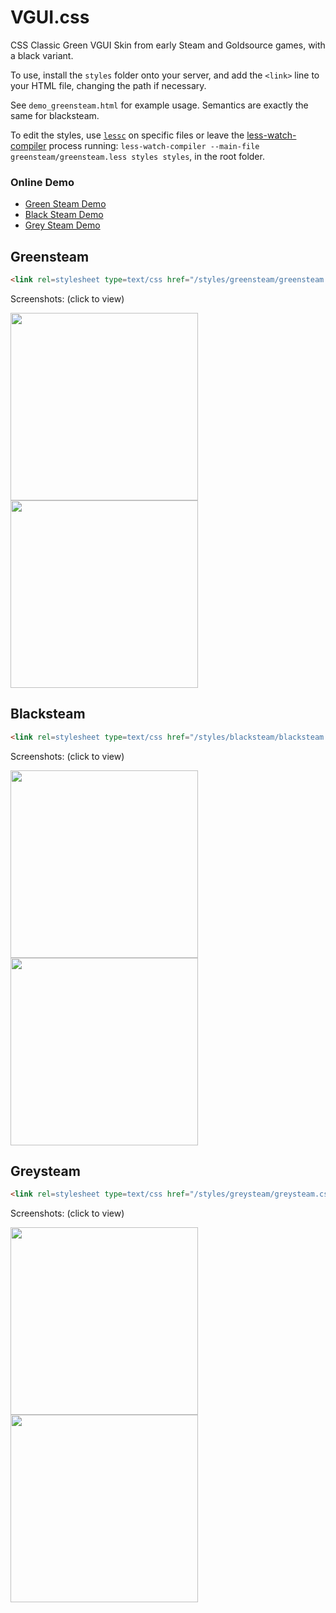 # VGUI.css

CSS Classic Green VGUI Skin from early Steam and Goldsource games, with a black variant.

To use, install the `styles` folder onto your server, and add the `<link>` line to your HTML file, changing the path if necessary.

See `demo_greensteam.html` for example usage. Semantics are exactly the same for blacksteam.

To edit the styles, use [`lessc`](http://lesscss.org/usage/) on specific files or leave the [less-watch-compiler](https://www.npmjs.com/package/less-watch-compiler) process running: `less-watch-compiler --main-file greensteam/greensteam.less styles styles`, in the root folder.

### Online Demo

- [Green Steam Demo](https://alpynedreams.github.io/vgui.css/demo_greensteam)
- [Black Steam Demo](https://alpynedreams.github.io/vgui.css/demo_blacksteam)
- [Grey Steam Demo](https://xVenti.github.io/vgui.css/demo_greysteam)

## Greensteam
```html
<link rel=stylesheet type=text/css href="/styles/greensteam/greensteam.css">
```
Screenshots: (click to view)

<img src="https://raw.githubusercontent.com/xVenti/vgui.css/master/screenshots/greensteam1.png" width="300"> <img src="https://raw.githubusercontent.com/xVenti/vgui.css/master/screenshots/greensteam2.png" width="300">


## Blacksteam
```html
<link rel=stylesheet type=text/css href="/styles/blacksteam/blacksteam.css">
```
Screenshots: (click to view)

<img src="https://raw.githubusercontent.com/xVenti/vgui.css/master/screenshots/blacksteam1.png" width="300"> <img src="https://raw.githubusercontent.com/xVenti/vgui.css/master/screenshots/blacksteam2.png" width="300">


## Greysteam
```html
<link rel=stylesheet type=text/css href="/styles/greysteam/greysteam.css">
```
Screenshots: (click to view)

<img src="https://raw.githubusercontent.com/xVenti/vgui.css/master/screenshots/greysteam1.png" width="300"> <img src="https://raw.githubusercontent.com/xVenti/vgui.css/master/screenshots/greysteam2.png" width="300">